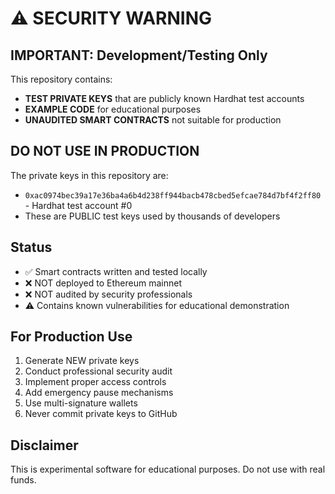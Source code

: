 # ⚠️ SECURITY WARNING

## IMPORTANT: Development/Testing Only

This repository contains:
- **TEST PRIVATE KEYS** that are publicly known Hardhat test accounts
- **EXAMPLE CODE** for educational purposes
- **UNAUDITED SMART CONTRACTS** not suitable for production

## DO NOT USE IN PRODUCTION

The private keys in this repository are:
- `0xac0974bec39a17e36ba4a6b4d238ff944bacb478cbed5efcae784d7bf4f2ff80` - Hardhat test account #0
- These are PUBLIC test keys used by thousands of developers

## Status

- ✅ Smart contracts written and tested locally
- ❌ NOT deployed to Ethereum mainnet
- ❌ NOT audited by security professionals
- ⚠️ Contains known vulnerabilities for educational demonstration

## For Production Use

1. Generate NEW private keys
2. Conduct professional security audit
3. Implement proper access controls
4. Add emergency pause mechanisms
5. Use multi-signature wallets
6. Never commit private keys to GitHub

## Disclaimer

This is experimental software for educational purposes. Do not use with real funds.